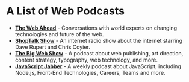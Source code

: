 # A List of Web Podcasts

+ [**The Web Ahead**](http://5by5.tv/webahead) - Conversations with world experts on changing technologies and future of the web.
+ [**ShopTalk Show**](http://shoptalkshow.com/) - An internet radio show about the internet starring Dave Rupert and Chris Coyier.
+ [**The Big Web Show**](http://5by5.tv/bigwebshow) - A podcast about web publishing, art direction, content strategy, typography, web technology, and more.
+ [**JavaScript Jabber**](http://devchat.tv/js-jabber/) - A weekly podcast about JavaScript, including Node.js, Front-End Technologies, Careers, Teams and more.
